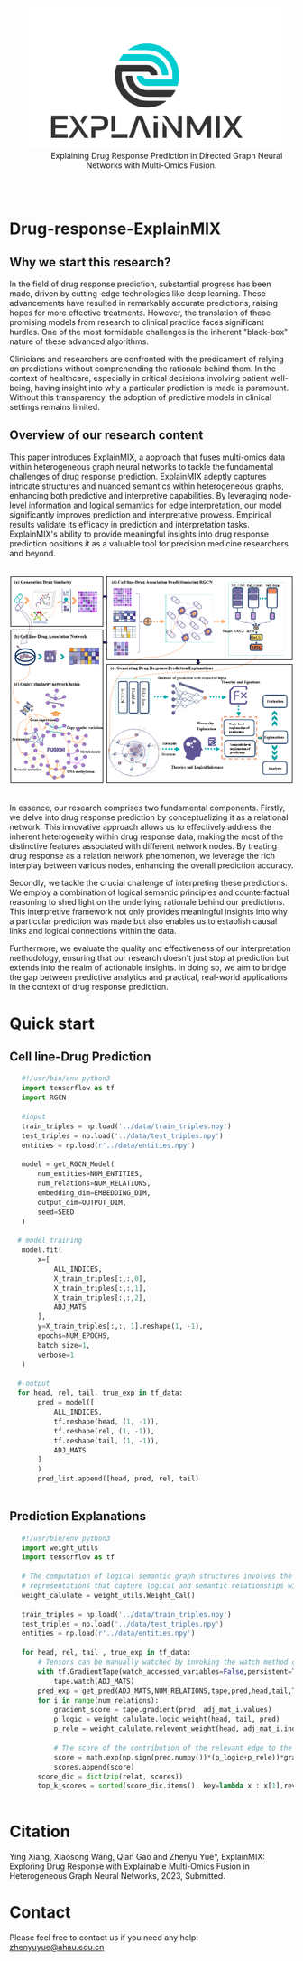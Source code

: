 <div align="center">
  <img src="https://github.com/Xiang010Ying/Drug-response-ExplainMIX/blob/main/picture/explainMIX_logo.png" alt="avatar"> 
</div>
<center> &#8195 &#8195 &#8195 Explaining Drug Response Prediction in Directed Graph Neural Networks with Multi-Omics Fusion. </center>

<br/><br/>

# Drug-response-ExplainMIX
## Why we start this research?
In the field of drug response prediction, substantial progress has been made, driven by cutting-edge technologies like deep learning. These advancements have resulted in remarkably accurate predictions, raising hopes for more effective treatments. However, the translation of these promising models from research to clinical practice faces significant hurdles. One of the most formidable challenges is the inherent "black-box" nature of these advanced algorithms.

Clinicians and researchers are confronted with the predicament of relying on predictions without comprehending the rationale behind them. In the context of healthcare, especially in critical decisions involving patient well-being, having insight into why a particular prediction is made is paramount. Without this transparency, the adoption of predictive models in clinical settings remains limited.
## Overview of our research content
This paper introduces ExplainMIX, a approach that fuses multi-omics data within heterogeneous graph neural networks to tackle the fundamental challenges of drug response prediction. ExplainMIX adeptly captures intricate structures and nuanced semantics within heterogeneous graphs, enhancing both predictive and interpretive capabilities. By leveraging node-level information and logical semantics for edge interpretation, our model significantly improves prediction and interpretative prowess. Empirical results validate its efficacy in prediction and interpretation tasks. ExplainMIX's ability to provide meaningful insights into drug response prediction positions it as a valuable tool for precision medicine researchers and beyond.

<br/>
<div align="center">
  <img src="https://github.com/Xiang010Ying/Drug-response-ExplainMIX/blob/main/picture/overview_img.png" alt="avatar">
</div>
<br/>

In essence, our research comprises two fundamental components. Firstly, we delve into drug response prediction by conceptualizing it as a relational network. This innovative approach allows us to effectively address the inherent heterogeneity within drug response data, making the most of the distinctive features associated with different network nodes. By treating drug response as a relation network phenomenon, we leverage the rich interplay between various nodes, enhancing the overall prediction accuracy.

Secondly, we tackle the crucial challenge of interpreting these predictions. We employ a combination of logical semantic principles and counterfactual reasoning to shed light on the underlying rationale behind our predictions. This interpretive framework not only provides meaningful insights into why a particular prediction was made but also enables us to establish causal links and logical connections within the data.

Furthermore, we evaluate the quality and effectiveness of our interpretation methodology, ensuring that our research doesn't just stop at prediction but extends into the realm of actionable insights. In doing so, we aim to bridge the gap between predictive analytics and practical, real-world applications in the context of drug response prediction.


# Quick start
## Cell line-Drug Prediction
 ```python
    #!/usr/bin/env python3
    import tensorflow as tf
    import RGCN

    #input
    train_triples = np.load('../data/train_triples.npy')
    test_triples = np.load('../data/test_triples.npy')
    entities = np.load(r'../data/entities.npy')

    model = get_RGCN_Model(
        num_entities=NUM_ENTITIES,
        num_relations=NUM_RELATIONS,
        embedding_dim=EMBEDDING_DIM,
        output_dim=OUTPUT_DIM,
        seed=SEED
    )

   # model training
    model.fit(
        x=[
            ALL_INDICES,
            X_train_triples[:,:,0],
            X_train_triples[:,:,1],
            X_train_triples[:,:,2],
            ADJ_MATS
        ],
        y=X_train_triples[:,:, 1].reshape(1, -1),
        epochs=NUM_EPOCHS,
        batch_size=1,
        verbose=1
    )

   # output
   for head, rel, tail, true_exp in tf_data:
        pred = model([
            ALL_INDICES,
            tf.reshape(head, (1, -1)),
            tf.reshape(rel, (1, -1)),
            tf.reshape(tail, (1, -1)),
            ADJ_MATS
        ]
        )
        pred_list.append([head, pred, rel, tail)
   
```


## Prediction Explanations
 ```python
    #!/usr/bin/env python3
    import weight_utils
    import tensorflow as tf

    # The computation of logical semantic graph structures involves the generation and analysis of graph-like
    # representations that capture logical and semantic relationships within data.
    weight_calulate = weight_utils.Weight_Cal()

    train_triples = np.load('../data/train_triples.npy')
    test_triples = np.load('../data/test_triples.npy')
    entities = np.load(r'../data/entities.npy')

    for head, rel, tail , true_exp in tf_data:
        # Tensors can be manually watched by invoking the watch method on this context manager.
        with tf.GradientTape(watch_accessed_variables=False,persistent=True) as tape:
            tape.watch(ADJ_MATS)
        pred_exp = get_pred(ADJ_MATS,NUM_RELATIONS,tape,pred,head,tail,TOP_K)
        for i in range(num_relations):
            gradient_score = tape.gradient(pred, adj_mat_i.values)
            p_logic = weight_calulate.logic_weight(head, tail, pred)
            p_rele = weight_calulate.relevent_weight(head, adj_mat_i.indices[a[0], 2]) 
    
            # The score of the contribution of the relevant edge to the predicted outcome of the interpreted edge   
            score = math.exp(np.sign(pred.numpy())*(p_logic+p_rele))*gradient_score[a][0]
            scores.append(score)
        score_dic = dict(zip(relat, scores))
        top_k_scores = sorted(score_dic.items(), key=lambda x : x[1],reverse=True)[:top_k]



```

# Citation
Ying Xiang, Xiaosong Wang, Qian Gao and Zhenyu Yue*, ExplainMIX: Exploring Drug Response with Explainable Multi-Omics Fusion in Heterogeneous Graph Neural Networks, 2023, Submitted.

# Contact
Please feel free to contact us if you need any help: zhenyuyue@ahau.edu.cn
